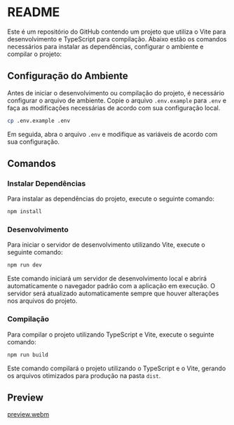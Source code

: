 # README

Este é um repositório do GitHub contendo um projeto que utiliza o Vite para desenvolvimento e TypeScript para compilação. Abaixo estão os comandos necessários para instalar as dependências, configurar o ambiente e compilar o projeto:

## Configuração do Ambiente

Antes de iniciar o desenvolvimento ou compilação do projeto, é necessário configurar o arquivo de ambiente. Copie o arquivo `.env.example` para `.env` e faça as modificações necessárias de acordo com sua configuração local.

```bash
cp .env.example .env
```

Em seguida, abra o arquivo `.env` e modifique as variáveis de acordo com sua configuração.

## Comandos

### Instalar Dependências

Para instalar as dependências do projeto, execute o seguinte comando:

```bash
npm install
```

### Desenvolvimento

Para iniciar o servidor de desenvolvimento utilizando Vite, execute o seguinte comando:

```bash
npm run dev
```

Este comando iniciará um servidor de desenvolvimento local e abrirá automaticamente o navegador padrão com a aplicação em execução. O servidor será atualizado automaticamente sempre que houver alterações nos arquivos do projeto.

### Compilação

Para compilar o projeto utilizando TypeScript e Vite, execute o seguinte comando:

```bash
npm run build
```

Este comando compilará o projeto utilizando o TypeScript e o Vite, gerando os arquivos otimizados para produção na pasta `dist`.

## Preview

[preview.webm](https://github.com/antoniohauren/incentive-front/assets/101012531/ebbe2159-76da-4e6e-99fb-4ebda3eee7c4)
